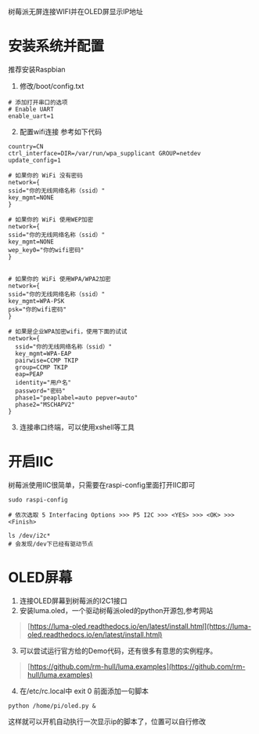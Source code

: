 树莓派无屏连接WIFI并在OLED屏显示IP地址

# 安装系统并配置
推荐安装Raspbian
1. 修改/boot/config.txt
```
# 添加打开串口的选项
# Enable UART
enable_uart=1
```
2. 配置wifi连接
参考如下代码
```
country=CN
ctrl_interface=DIR=/var/run/wpa_supplicant GROUP=netdev
update_config=1

# 如果你的 WiFi 没有密码
network={
ssid="你的无线网络名称（ssid）"
key_mgmt=NONE
}

# 如果你的 WiFi 使用WEP加密
network={
ssid="你的无线网络名称（ssid）"
key_mgmt=NONE
wep_key0="你的wifi密码"
}


# 如果你的 WiFi 使用WPA/WPA2加密
network={
ssid="你的无线网络名称（ssid）"
key_mgmt=WPA-PSK
psk="你的wifi密码"
}

# 如果是企业WPA加密wifi，使用下面的试试
network={
  ssid="你的无线网络名称（ssid）"
  key_mgmt=WPA-EAP
  pairwise=CCMP TKIP
  group=CCMP TKIP
  eap=PEAP
  identity="用户名"
  password="密码"
  phase1="peaplabel=auto pepver=auto"
  phase2="MSCHAPV2"
}
```
3. 连接串口终端，可以使用xshell等工具


# 开启IIC
树莓派使用IIC很简单，只需要在raspi-config里面打开IIC即可
```
sudo raspi-config

# 依次选取 5 Interfacing Options >>> P5 I2C >>> <YES> >>> <OK> >>> <Finish>

ls /dev/i2c*
# 会发现/dev下已经有驱动节点
```

# OLED屏幕
1. 连接OLED屏幕到树莓派的I2C1接口
2. 安装luma.oled，一个驱动树莓派oled的python开源包,参考网站
> [https://luma-oled.readthedocs.io/en/latest/install.html](https://luma-oled.readthedocs.io/en/latest/install.html)
3. 可以尝试运行官方给的Demo代码，还有很多有意思的实例程序。
> [https://github.com/rm-hull/luma.examples](https://github.com/rm-hull/luma.examples)
4. 在/etc/rc.local中 exit 0 前面添加一句脚本
```
python /home/pi/oled.py &
```
这样就可以开机自动执行一次显示ip的脚本了，位置可以自行修改
